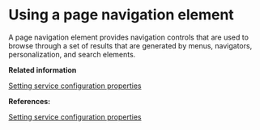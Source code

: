 # Using a page navigation element 

A page navigation element provides navigation controls that are used to browse through a set of results that are generated by menus, navigators, personalization, and search elements.

**Related information**  


[Setting service configuration properties ](../admin-system/adsetcfg.md)

**References:**  


[Setting service configuration properties](../admin-system/adsetcfg.md)

